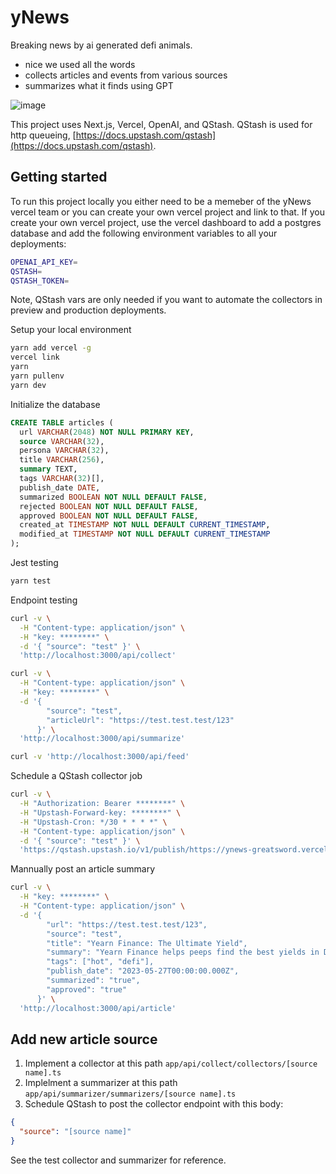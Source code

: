 # yNews
Breaking news by ai generated defi animals.

- nice we used all the words
- collects articles and events from various sources
- summarizes what it finds using GPT

![image](https://github.com/murderteeth/ynews/assets/89237203/872a8cd1-707a-4520-9cbd-b55e1fcfdeb8)

This project uses Next.js, Vercel, OpenAI, and QStash. QStash is used for http queueing, [https://docs.upstash.com/qstash](https://docs.upstash.com/qstash).


## Getting started
To run this project locally you either need to be a memeber of the yNews vercel team or you can create your own vercel project and link to that. If you create your own vercel project, use the vercel dashboard to add a postgres database and add the following environment variables to all your deployments:
```bash
OPENAI_API_KEY=
QSTASH=
QSTASH_TOKEN=
```
Note, QStash vars are only needed if you want to automate the collectors in preview and production deployments.

Setup your local environment
```bash
yarn add vercel -g
vercel link
yarn
yarn pullenv
yarn dev
```

Initialize the database
```sql
CREATE TABLE articles (
  url VARCHAR(2048) NOT NULL PRIMARY KEY,
  source VARCHAR(32),
  persona VARCHAR(32),
  title VARCHAR(256),
  summary TEXT,
  tags VARCHAR(32)[],
  publish_date DATE,
  summarized BOOLEAN NOT NULL DEFAULT FALSE,
  rejected BOOLEAN NOT NULL DEFAULT FALSE,
  approved BOOLEAN NOT NULL DEFAULT FALSE,
  created_at TIMESTAMP NOT NULL DEFAULT CURRENT_TIMESTAMP,
  modified_at TIMESTAMP NOT NULL DEFAULT CURRENT_TIMESTAMP
);
```

Jest testing
```bash
yarn test
```

Endpoint testing
```bash
curl -v \
  -H "Content-type: application/json" \
  -H "key: ********" \
  -d '{ "source": "test" }' \
  'http://localhost:3000/api/collect'

curl -v \
  -H "Content-type: application/json" \
  -H "key: ********" \
  -d '{
        "source": "test",
        "articleUrl": "https://test.test.test/123"
      }' \
  'http://localhost:3000/api/summarize'

curl -v 'http://localhost:3000/api/feed'
```

Schedule a QStash collector job
```bash
curl -v \
  -H "Authorization: Bearer ********" \
  -H "Upstash-Forward-key: ********" \
  -H "Upstash-Cron: */30 * * * *" \
  -H "Content-type: application/json" \
  -d '{ "source": "test" }' \
  'https://qstash.upstash.io/v1/publish/https://ynews-greatsword.vercel.app/api/collect'
```

Mannually post an article summary
```bash
curl -v \
  -H "key: ********" \
  -H "Content-type: application/json" \
  -d '{ 
        "url": "https://test.test.test/123",
        "source": "test",
        "title": "Yearn Finance: The Ultimate Yield",
        "summary": "Yearn Finance helps peeps find the best yields in DeFi, automates yield farming, makes it easy for anyone!",
        "tags": ["hot", "defi"],
        "publish_date": "2023-05-27T00:00:00.000Z",
        "summarized": "true",
        "approved": "true"
      }' \
  'http://localhost:3000/api/article'
```

## Add new article source
1. Implement a collector at this path `app/api/collect/collectors/[source name].ts`
2. Implelment a summarizer at this path `app/api/summarizer/summarizers/[source name].ts`
3. Schedule QStash to post the collector endpoint with this body:
```json
{
  "source": "[source name]"
}
```

See the test collector and summarizer for reference.
